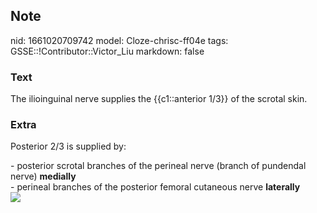 ## Note
nid: 1661020709742
model: Cloze-chrisc-ff04e
tags: GSSE::!Contributor::Victor_Liu
markdown: false

### Text
The ilioinguinal nerve supplies the {{c1::anterior 1/3}} of the scrotal skin.

### Extra
Posterior 2/3 is supplied by:
<div>
  - posterior scrotal branches of the perineal nerve (branch of
  pundendal nerve) <b>medially</b>
</div>
<div>
  - perineal branches of the posterior femoral cutaneous nerve
  <b>laterally</b>
</div>
<div><img src="Function_Of_Scrotum_art_2.svg"></div>
